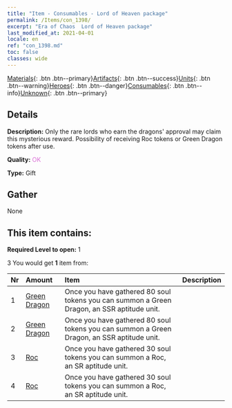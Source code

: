 ```yaml
---
title: "Item - Consumables - Lord of Heaven package"
permalink: /Items/con_1398/
excerpt: "Era of Chaos  Lord of Heaven package"
last_modified_at: 2021-04-01
locale: en
ref: "con_1398.md"
toc: false
classes: wide
---
```

 [Materials](/Items/){: .btn .btn--primary}[Artifacts](/Items/Artifacts/){: .btn .btn--success}[Units](/Items/Units/){: .btn .btn--warning}[Heroes](/Items/Heroes/){: .btn .btn--danger}[Consumables](/Items/Consumables/){: .btn .btn--info}[Unknown](/Items/Unknown/){: .btn .btn--primary}

## Details
 **Description:** Only the rare lords who earn the dragons' approval may claim this mysterious reward. Possibility of receiving Roc tokens or Green Dragon tokens after use.

 **Quality:** <span style="color: #DA70D6">OK</span>

 **Type:** Gift

## Gather

  None

## This item contains:

 **Required Level to open:** 1

 3 You would get **1** item  from:

  | Nr | Amount |     Item    | Description |
  |:---|:-------|:------------|:-----------:|
  | 1 | [Green Dragon](/Items/unt_205/) | Once you have gathered 80 soul tokens you can summon a Green Dragon, an SSR aptitude unit. | 
  | 2 | [Green Dragon](/Items/unt_205/) | Once you have gathered 80 soul tokens you can summon a Green Dragon, an SSR aptitude unit. | 
  | 3 | [Roc](/Items/unt_221/) | Once you have gathered 30 soul tokens you can summon a Roc, an SR aptitude unit. | 
  | 4 | [Roc](/Items/unt_221/) | Once you have gathered 30 soul tokens you can summon a Roc, an SR aptitude unit. | 
